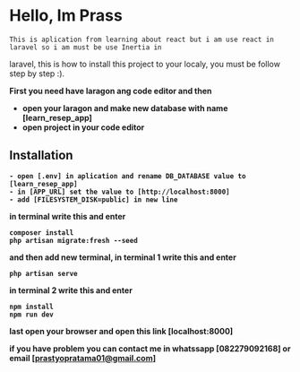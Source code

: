 # Hello, Im Prass

    This is aplication from learning about react but i am use react in laravel so i am must be use Inertia in

laravel, this is how to install this project to your localy, you must be follow step by step :).

<b>First you need have laragon ang code editor and then<b/>

-   open your laragon and make new database with name [learn_resep_app]
-   open project in your code editor

## Installation

```
- open [.env] in aplication and rename DB_DATABASE value to [learn_resep_app]
- in [APP_URL] set the value to [http://localhost:8000]
- add [FILESYSTEM_DISK=public] in new line
```

in terminal write this and enter

```
composer install
php artisan migrate:fresh --seed
```

and then add new terminal, in terminal 1 write this and enter

```
php artisan serve
```

in terminal 2 write this and enter

```
npm install
npm run dev
```

last open your browser and open this link [localhost:8000]

if you have problem you can contact me in whatssapp [082279092168] or email [prastyopratama01@gmail.com]
